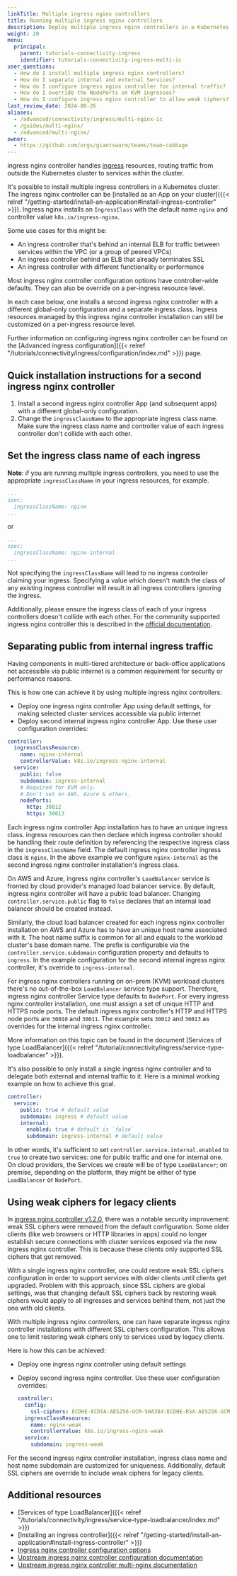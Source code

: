 ```yaml
---
linkTitle: Multiple ingress nginx controllers
title: Running multiple ingress nginx controllers
description: Deploy multiple ingress nginx controllers in a Kubernetes cluster to separate different ingress traffic classes.
weight: 20
menu:
  principal:
    parent: tutorials-connectivity-ingress
    identifier: tutorials-connectivity-ingress-multi-ic
user_questions:
  - How do I install multiple ingress nginx controllers?
  - How do I separate internal and external Services?
  - How do I configure ingress nginx controller for internal traffic?
  - How do I override the NodePorts on KVM ingresses?
  - How do I configure ingress nginx controller to allow weak ciphers?
last_review_date: 2024-08-26
aliases:
  - /advanced/connectivity/ingress/multi-nginx-ic
  - /guides/multi-nginx/
  - /advanced/multi-nginx/
owner:
  - https://github.com/orgs/giantswarm/teams/team-cabbage
---
```


ingress nginx controller handles [ingress](https://kubernetes.io/docs/concepts/services-networking/ingress/) resources, routing traffic from outside the Kubernetes cluster to services within the cluster.

It's possible to install multiple ingress controllers in a Kubernetes cluster. The ingress nginx controller can be [installed as an App on your cluster]({{< relref "/getting-started/install-an-application#install-ingress-controller" >}}). Ingress nginx installs an `IngressClass` with the default name `nginx` and controller value `k8s.io/ingress-nginx`.

Some use cases for this might be:

- An ingress controller that's behind an internal ELB for traffic between services within the VPC (or a group of peered VPCs)
- An ingress controller behind an ELB that already terminates SSL
- An ingress controller with different functionality or performance

Most ingress nginx controller configuration options have controller-wide defaults. They can also be override on a per-ingress resource level.

In each case below, one installs a second ingress nginx controller with a different global-only configuration and a separate ingress class. Ingress resources managed by this ingress nginx controller installation can still be customized on a per-ingress resource level.

Further information on configuring ingress nginx controller can be found on the [Advanced ingress configuration]({{< relref "/tutorials/connectivity/ingress/configuration/index.md" >}}) page.

## Quick installation instructions for a second ingress nginx controller

1. Install a second ingress nginx controller App (and subsequent apps) with a different global-only configuration.
2. Change the `ingressClassName` to the appropriate ingress class name. Make sure the ingress class name and controller value of each ingress controller don't collide with each other.

## Set the ingress class name of each ingress

__Note__: if you are running multiple ingress controllers, you need to use the appropriate `ingressClassName` in your ingress resources, for example.

```yaml
...
spec:
  ingressClassName: nginx
...
```

or

```yaml
...
spec:
  ingressClassName: nginx-internal
...
```

Not specifying the `ingressClassName` will lead to no ingress controller claiming your ingress. Specifying a value which doesn't match the class of any existing ingress controller will result in all ingress controllers ignoring the ingress.

Additionally, please ensure the ingress class of each of your ingress controllers doesn't collide with each other. For the community supported ingress nginx controller this is described in the [official documentation](https://kubernetes.github.io/ingress-nginx/user-guide/multiple-ingress/).

## Separating public from internal ingress traffic

Having components in multi-tiered architecture or back-office applications not accessible via public internet is a common requirement for security or performance reasons.

This is how one can achieve it by using multiple ingress nginx controllers:

- Deploy one ingress nginx controller App using default settings, for making selected cluster services accessible via public internet
- Deploy second internal ingress nginx controller App. Use these user configuration overrides:

```yaml
controller:
  ingressClassResource:
    name: nginx-internal
    controllerValue: k8s.io/ingress-nginx-internal
  service:
    public: false
    subdomain: ingress-internal
    # Required for KVM only.
    # Don't set on AWS, Azure & others.
    nodePorts:
      http: 30012
      https: 30013
```

Each ingress nginx controller App installation has to have an unique ingress class. ingress resources can then declare which ingress controller should be handling their route definition by referencing the respective ingress class in the `ingressClassName` field. The default ingress nginx controller ingress class is `nginx`. In the above example we configure `nginx-internal` as the second ingress nginx controller installation's ingress class.

On AWS and Azure, ingress nginx controller's `LoadBalancer` service is fronted by cloud provider's managed load balancer service. By default, ingress nginx controller will have a public load balancer. Changing `controller.service.public` flag to `false` declares that an internal load balancer should be created instead.

Similarly, the cloud load balancer created for each ingress nginx controller installation on AWS and Azure has to have an unique host name associated with it. The host name suffix is common for all and equals to the workload cluster's base domain name. The prefix is configurable via the `controller.service.subdomain` configuration property and defaults to `ingress`. In the example configuration for the second internal ingress nginx controller, it's override to `ingress-internal`.

For ingress nginx controllers running on on-prem (KVM) workload clusters there's no out-of-the-box `LoadBalancer` service type support. Therefore, ingress nginx controller Service type defaults to `NodePort`. For every ingress nginx controller installation, one must assign a set of unique HTTP and HTTPS node ports. The default ingress nginx controller's HTTP and HTTPS node ports are `30010` and `30011`. The example sets `30012` and `30013` as overrides for the internal ingress nginx controller.

More information on this topic can be found in the document [Services of type LoadBalancer]({{< relref "/tutorial/connectivity/ingress/service-type-loadbalancer" >}}).

It's also possible to only install a single ingress nginx controller and to delegate both external and internal traffic to it. Here is a minimal working example on how to achieve this goal.

```yaml
controller:
  service:
    public: true # default value
    subdomain: ingress # default value
    internal:
      enabled: true # default is `false`
      subdomain: ingress-internal # default value
```

In other words, it's sufficient to set `controller.service.internal.enabled` to `true` to create two services: one for public traffic and one for internal one. On cloud providers, the Services we create will be of type `LoadBalancer`; on premise, depending on the platform, they might be either of type `LoadBalancer` or `NodePort`.

## Using weak ciphers for legacy clients

In [ingress nginx controller v1.2.0](https://github.com/giantswarm/ingress-nginx-app/blob/main/CHANGELOG.md#120-2020-01-21), there was a notable security improvement: weak SSL ciphers were removed from the default configuration. Some older clients (like web browsers or HTTP libraries in apps) could no longer establish secure connections with cluster services exposed via the new ingress nginx controller. This is because these clients only supported SSL ciphers that got removed.

With a single ingress nginx controller, one could restore weak SSL ciphers configuration in order to support services with older clients until clients get upgraded. Problem with this approach, since SSL ciphers are global settings, was that changing default SSL ciphers back by restoring weak ciphers would apply to all ingresses and services behind them, not just the one with old clients.

With multiple ingress nginx controllers, one can have separate ingress nginx controller installations with different SSL ciphers configuration. This allows one to limit restoring weak ciphers only to services used by legacy clients.

Here is how this can be achieved:

- Deploy one ingress nginx controller using default settings
- Deploy second ingress nginx controller. Use these user configuration overrides:

  ```yaml
  controller:
    config:
      ssl-ciphers: ECDHE-ECDSA-AES256-GCM-SHA384:ECDHE-RSA-AES256-GCM-SHA384:ECDHE-ECDSA-CHACHA20-POLY1305:ECDHE-RSA-CHACHA20-POLY1305:ECDHE-ECDSA-AES128-GCM-SHA256:ECDHE-RSA-AES128-GCM-SHA256:ECDHE-ECDSA-AES256-SHA384:ECDHE-RSA-AES256-SHA384:ECDHE-ECDSA-AES128-SHA256:ECDHE-RSA-AES128-SHA256
    ingressClassResource:
      name: nginx-weak
      controllerValue: k8s.io/ingress-nginx-weak
    service:
      subdomain: ingress-weak
  ```

For the second ingress nginx controller installation, ingress class name and host name subdomain are customized for uniqueness. Additionally, default SSL ciphers are override to include weak ciphers for legacy clients.

## Additional resources

- [Services of type LoadBalancer]({{< relref "/tutorials/connectivity/ingress/service-type-loadbalancer/index.md" >}})
- [Installing an ingress controller]({{< relref "/getting-started/install-an-application#install-ingress-controller" >}})
- [Ingress nginx controller configuration options](https://github.com/giantswarm/ingress-nginx-app/blob/main/helm/ingress-nginx/values.yaml)
- [Upstream ingress nginx controller configuration documentation](https://kubernetes.github.io/ingress-nginx/user-guide/nginx-configuration/)
- [Upstream ingress nginx controller multi-nginx documentation](https://kubernetes.github.io/ingress-nginx/user-guide/multiple-ingress/)
